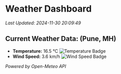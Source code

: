 
# Weather Dashboard

_Last Updated: 2024-11-30 20:09:49_

## Current Weather Data: (Pune, MH)
- **Temperature:** 16.5 °C ![Temperature Badge](https://img.shields.io/badge/Temperature-Low%20Temp-blue)
- **Wind Speed:** 3.6 km/h ![Wind Speed Badge](https://img.shields.io/badge/Wind%20Speed-Low%20Wind-blue)

*Powered by Open-Meteo API*
